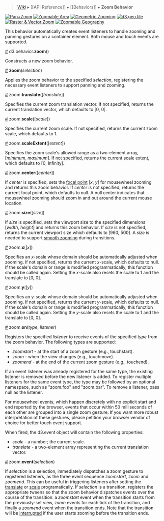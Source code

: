 > [Wiki](Home) ▸ [[API Reference]] ▸ [[Behaviors]] ▸ **Zoom Behavior**

[![Pan+Zoom](http://bl.ocks.org/mbostock/raw/3892919/thumbnail.png)](http://bl.ocks.org/mbostock/3892919)
[![Zoomable Area](http://bl.ocks.org/mbostock/raw/4015254/thumbnail.png)](http://bl.ocks.org/mbostock/4015254)
[![Geometric Zooming](http://bl.ocks.org/mbostock/raw/3680999/thumbnail.png)](http://bl.ocks.org/mbostock/3680999)
[![d3.geo.tile](http://bl.ocks.org/mbostock/raw/4132797/thumbnail.png)](http://bl.ocks.org/mbostock/4132797)
[![Raster & Vector Zoom](http://bl.ocks.org/mbostock/raw/5914438/thumbnail.png)](http://bl.ocks.org/mbostock/5914438)
[![Zoomable Geography](http://bl.ocks.org/mbostock/raw/2374239/thumbnail.png)](http://bl.ocks.org/mbostock/2374239)

This behavior automatically creates event listeners to handle zooming and panning gestures on a container element. Both mouse and touch events are supported.

<a name="zoom" href="#wiki-zoom">#</a> d3.behavior.<b>zoom</b>()

Constructs a new zoom behavior.

<a name="_zoom" href="#wiki-_zoom">#</a> <b>zoom</b>(<i>selection</i>)

Applies the zoom behavior to the specified *selection*, registering the necessary event listeners to support panning and zooming.

<a name="translate" href="#wiki-translate">#</a> zoom.<b>translate</b>([<i>translate</i>])

Specifies the current zoom translation vector. If not specified, returns the current translation vector, which defaults to [0, 0].

<a name="scale" href="#wiki-scale">#</a> zoom.<b>scale</b>([<i>scale</i>])

Specifies the current zoom scale. If not specified, returns the current zoom scale, which defaults to 1.

<a name="scaleExtent" href="#wiki-scaleExtent">#</a> zoom.<b>scaleExtent</b>([<i>extent</i>])

Specifies the zoom scale's allowed range as a two-element array, [<i>minimum</i>, <i>maximum</i>]. If not specified, returns the current scale extent, which defaults to [0, Infinity].

<a name="center" href="#wiki-center">#</a> zoom.<b>center</b>([<i>center</i>])

If *center* is specified, sets the [focal point](http://bl.ocks.org/mbostock/6226534) [<i>x</i>, <i>y</i>] for mousewheel zooming and returns this zoom behavior. If *center* is not specified, returns the current focal point, which defaults to null. A null center indicates that mousewheel zooming should zoom in and out around the current mouse location.

<a name="size" href="#wiki-size">#</a> zoom.<b>size</b>([<i>size</i>])

If *size* is specified, sets the viewport size to the specified dimensions [<i>width</i>, <i>height</i>] and returns this zoom behavior. If *size* is not specified, returns the current viewport size which defaults to [960, 500]. A *size* is needed to support [smooth zooming](Transitions#wiki-d3_interpolateZoom) during transitions.

<a name="x" href="#wiki-x">#</a> zoom.<b>x</b>([<i>x</i>])

Specifies an _x_-scale whose domain should be automatically adjusted when zooming. If not specified, returns the current _x_-scale, which defaults to null. If the scale's domain or range is modified programmatically, this function should be called again. Setting the _x_-scale also resets the scale to 1 and the translate to [0, 0].

<a name="y" href="#wiki-y">#</a> zoom.<b>y</b>([<i>y</i>])

Specifies an _y_-scale whose domain should be automatically adjusted when zooming. If not specified, returns the current _y_-scale, which defaults to null. If the scale's domain or range is modified programmatically, this function should be called again. Setting the _y_-scale also resets the scale to 1 and the translate to [0, 0].

<a name="on" href="Zoom-Behavior#wiki-on">#</a> zoom.<b>on</b>(<i>type</i>, <i>listener</i>)

Registers the specified *listener* to receive events of the specified *type* from the zoom behavior. The following types are supported:

* _zoomstart_ - at the start of a zoom gesture (e.g., touchstart).
* _zoom_ - when the view changes (e.g., touchmove).
* _zoomend_ - at the end of the current zoom gesture (e.g., touchend).

If an event listener was already registered for the same type, the existing listener is removed before the new listener is added. To register multiple listeners for the same event type, the type may be followed by an optional namespace, such as "zoom.foo" and "zoom.bar". To remove a listener, pass null as the listener.

For mousewheel events, which happen discretely with no explicit start and end reported by the browser, events that occur within 50 milliseconds of each other are grouped into a single zoom gesture. If you want more robust interpretation of these gestures, please petition your browser vendor of choice for better touch event support.

When fired, the d3.event object will contain the following properties:

* _scale_ - a number; the current scale.
* _translate_ - a two-element array representing the current translation vector.

<a name="event" href="#wiki-event">#</a> zoom.<b>event</b>(<i>selection</i>)

If *selection* is a selection, immediately dispatches a zoom gesture to registered listeners, as the three event sequence _zoomstart_, _zoom_ and _zoomend_. This can be useful in triggering listeners after setting the [translate](#wiki-translate) or [scale](#wiki-scale) programatically. If *selection* is a transition, registers the appropriate tweens so that the zoom behavior dispatches events over the course of the transition: a _zoomstart_ event when the transition starts from the previously-set view, _zoom_ events for each tick of the transition, and finally a _zoomend_ event when the transition ends. Note that the transition will be [interrupted](Selections#wiki-interrupt) if the user starts zooming before the transition ends.